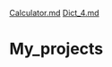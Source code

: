 [Calculator.md](https://github.com/Bharatdwaj3/My_projects/files/9357887/Calculator.md)
[Dict_4.md](https://github.com/Bharatdwaj3/My_projects/files/9357819/Dict_4.md)
# My_projects
